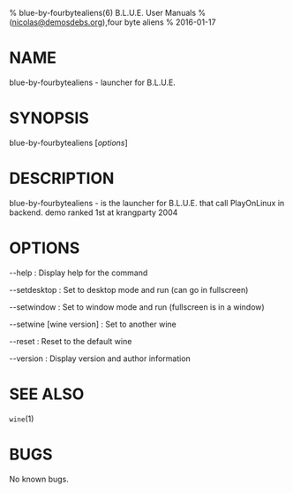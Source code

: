 % blue-by-fourbytealiens(6) B.L.U.E. User Manuals
%  (nicolas@demosdebs.org),four byte aliens
% 2016-01-17

# NAME
blue-by-fourbytealiens - launcher for B.L.U.E.

# SYNOPSIS
blue-by-fourbytealiens [*options*]

# DESCRIPTION
blue-by-fourbytealiens - is the launcher for B.L.U.E. that call PlayOnLinux in backend.
demo ranked 1st at krangparty 2004

# OPTIONS
\--help
:   Display help for the command

\--setdesktop
:   Set to desktop mode and run (can go in fullscreen)

\--setwindow
:   Set to window mode and run (fullscreen is in a window)

\--setwine [wine version]
:   Set to another wine

\--reset
:   Reset to the default wine

\--version
:   Display version and author information

# SEE ALSO
`wine`(1)

# BUGS
No known bugs.

